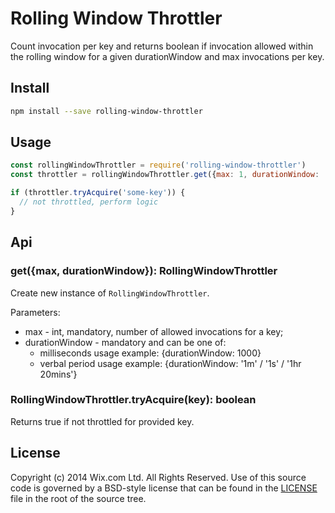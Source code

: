 # Rolling Window Throttler
Count invocation per key and returns boolean if invocation allowed within the rolling window for a given durationWindow and max invocations per key.

## Install

```sh
npm install --save rolling-window-throttler
```

## Usage

```js
const rollingWindowThrottler = require('rolling-window-throttler')
const throttler = rollingWindowThrottler.get({max: 1, durationWindow: '1s'})

if (throttler.tryAcquire('some-key')) {
  // not throttled, perform logic
}
```

## Api

### get({max, durationWindow}): RollingWindowThrottler
Create new instance of `RollingWindowThrottler`.

Parameters:
  - max - int, mandatory, number of allowed invocations for a key;
  - durationWindow - mandatory and can be one of:
    - milliseconds usage example: {durationWindow: 1000}
    - verbal period usage example: {durationWindow: '1m' / '1s' / '1hr 20mins'}

### RollingWindowThrottler.tryAcquire(key): boolean
Returns true if not throttled for provided key.

## License
Copyright (c) 2014 Wix.com Ltd. All Rights Reserved. Use of this source code is governed by a BSD-style license that can be found in the [LICENSE](LICENSE.md) file in the root of the source tree.